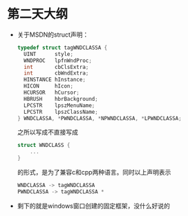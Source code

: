 # 第二天大纲

* 关于MSDN的struct声明：

  ``` cpp
  typedef struct tagWNDCLASSA {
    UINT      style;
    WNDPROC   lpfnWndProc;
    int       cbClsExtra;
    int       cbWndExtra;
    HINSTANCE hInstance;
    HICON     hIcon;
    HCURSOR   hCursor;
    HBRUSH    hbrBackground;
    LPCSTR    lpszMenuName;
    LPCSTR    lpszClassName;
  } WNDCLASSA, *PWNDCLASSA, *NPWNDCLASSA, *LPWNDCLASSA;
  ```

  之所以写成不直接写成

  ``` cpp
  struct WNDCLASS {
      ...
  }
  ```

  的形式，是为了兼容c和cpp两种语言。同时以上声明表示

  ``` cpp
  WNDCLASSA -> tagWNDCLASSA
  PWNDCLASSA -> tagWNDCLASSA *
  ```

* 剩下的就是windows窗口创建的固定框架，没什么好说的